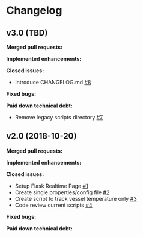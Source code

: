 # Changelog

## v3.0 (TBD)

**Merged pull requests:**

**Implemented enhancements:**

**Closed issues:**
- Introduce CHANGELOG.md [\#8](https://github.com/mbhein/include-beer/issues/8)

**Fixed bugs:**

**Paid down technical debt:**
- Remove legacy scripts directory [\#7](https://github.com/mbhein/include-beer/issues/7)

## v2.0 (2018-10-20)

**Merged pull requests:**

**Implemented enhancements:**

**Closed issues:**
- Setup Flask Realtime Page [\#1](https://github.com/mbhein/include-beer/issues/1)
- Create single properties/config file [\#2](https://github.com/mbhein/include-beer/issues/2)
- Create script to track vessel temperature only [\#3](https://github.com/mbhein/include-beer/issues/3)
- Code review current scripts [\#4](https://github.com/mbhein/include-beer/issues/4)

**Fixed bugs:**

**Paid down technical debt:**

